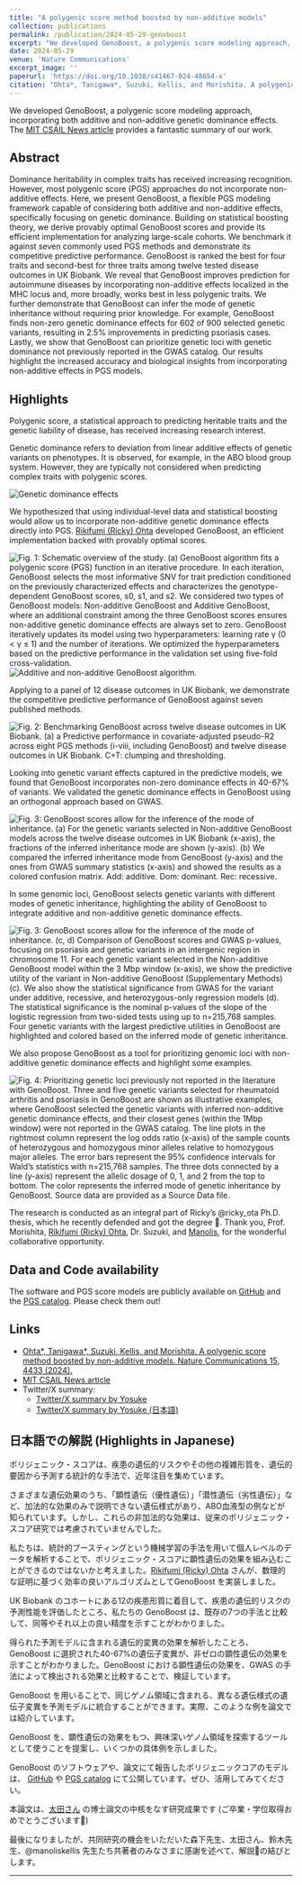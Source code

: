 ```yaml
---
title: "A polygenic score method boosted by non-additive models"
collection: publications
permalink: /publication/2024-05-29-genoboost
excerpt: "We developed GenoBoost, a polygenic score modeling approach, incorporating both additive and non-additive genetic dominance effects."
date: 2024-05-29
venue: 'Nature Communications'
excerpt_image: ''
paperurl: 'https://doi.org/10.1038/s41467-024-48654-x'
citation: "Ohta*, Tanigawa*, Suzuki, Kellis, and Morishita. A polygenic score method boosted by non-additive models. Nature Communications 15, 4433 (2024)."
---
```


We developed GenoBoost, a polygenic score modeling approach, incorporating both additive and non-additive genetic dominance effects.
The [MIT CSAIL News article](https://www.csail.mit.edu/news/unlocking-new-predictive-powers-personalized-genetic-risk-forecasts) provides a fantastic summary of our work.

## Abstract

Dominance heritability in complex traits has received increasing recognition. However, most polygenic score (PGS) approaches do not incorporate non-additive effects. Here, we present GenoBoost, a flexible PGS modeling framework capable of considering both additive and non-additive effects, specifically focusing on genetic dominance. Building on statistical boosting theory, we derive provably optimal GenoBoost scores and provide its efficient implementation for analyzing large-scale cohorts. We benchmark it against seven commonly used PGS methods and demonstrate its competitive predictive performance. GenoBoost is ranked the best for four traits and second-best for three traits among twelve tested disease outcomes in UK Biobank. We reveal that GenoBoost improves prediction for autoimmune diseases by incorporating non-additive effects localized in the MHC locus and, more broadly, works best in less polygenic traits. We further demonstrate that GenoBoost can infer the mode of genetic inheritance without requiring prior knowledge. For example, GenoBoost finds non-zero genetic dominance effects for 602 of 900 selected genetic variants, resulting in 2.5% improvements in predicting psoriasis cases. Lastly, we show that GenoBoost can prioritize genetic loci with genetic dominance not previously reported in the GWAS catalog. Our results highlight the increased accuracy and biological insights from incorporating non-additive effects in PGS models.

## Highlights

Polygenic score, a statistical approach to predicting heritable traits and the genetic liability of disease, has received increasing research interest.

Genetic dominance refers to deviation from linear additive effects of genetic variants on phenotypes. It is observed, for example, in the ABO blood group system. However, they are typically not considered when predicting complex traits with polygenic scores.

![Genetic dominance effects](/files/2024/OhtaTanigawa2024_GenoBoost_dominance.png)

We hypothesized that using individual-level data and statistical boosting would allow us to incorporate non-additive genetic dominance effects directly into PGS. [Rikifumi (Ricky) Ohta](https://twitter.com/ricky_ota) developed GenoBoost, an efficient implementation backed with provably optimal scores.

![Fig. 1: Schematic overview of the study. (a) GenoBoost algorithm fits a polygenic score (PGS) function in an iterative procedure. In each iteration, GenoBoost selects the most informative SNV for trait prediction conditioned on the previously characterized effects and characterizes the genotype-dependent GenoBoost scores, s0, s1, and s2. We considered two types of GenoBoost models: Non-additive GenoBoost and Additive GenoBoost, where an additional constraint among the three GenoBoost scores ensures non-additive genetic dominance effects are always set to zero. GenoBoost iteratively updates its model using two hyperparameters: learning rate γ (0 < γ ≤ 1) and the number of iterations. We optimized the hyperparameters based on the predictive performance in the validation set using five-fold cross-validation.](/files/2024/OhtaTanigawa2024_GenoBoost_Fig1a.png)
![Additive and non-additive GenoBoost algorithm.](/files/2024/OhtaTanigawa2024_GenoBoost_Alg.png)

Applying to a panel of 12 disease outcomes in UK Biobank, we demonstrate the competitive predictive performance of GenoBoost against seven published methods.

![Fig. 2: Benchmarking GenoBoost across twelve disease outcomes in UK Biobank. (a) a Predictive performance in covariate-adjusted pseudo-R2 across eight PGS methods (i-viii, including GenoBoost) and twelve disease outcomes in UK Biobank. C+T: clumping and thresholding.
](/files/2024/OhtaTanigawa2024_GenoBoost_Fig2a.png)

Looking into genetic variant effects captured in the predictive models, we found that GenoBoost incorporates non-zero dominance effects in 40-67% of variants. We validated the genetic dominance effects in GenoBoost using an orthogonal approach based on GWAS.

![Fig. 3: GenoBoost scores allow for the inference of the mode of inheritance. (a) For the genetic variants selected in Non-additive GenoBoost models across the twelve disease outcomes in UK Biobank (x-axis), the fractions of the inferred inheritance mode are shown (y-axis). (b) We compared the inferred inheritance mode from GenoBoost (y-axis) and the ones from GWAS summary statistics (x-axis) and showed the results as a colored confusion matrix. Add: additive. Dom: dominant. Rec: recessive.](/files/2024/OhtaTanigawa2024_GenoBoost_Fig3ab.png)

In some genomic loci, GenoBoost selects genetic variants with different modes of genetic inheritance, highlighting the ability of GenoBoost to integrate additive and non-additive genetic dominance effects.

![Fig. 3: GenoBoost scores allow for the inference of the mode of inheritance. (c, d) Comparison of GenoBoost scores and GWAS p-values, focusing on psoriasis and genetic variants in an intergenic region in chromosome 11. For each genetic variant selected in the Non-additive GenoBoost model within the 3 Mbp window (x-axis), we show the predictive utility of the variant in Non-additive GenoBoost (Supplementary Methods) (c). We also show the statistical significance from GWAS for the variant under additive, recessive, and heterozygous-only regression models (d). The statistical significance is the nominal p-values of the slope of the logistic regression from two-sided tests using up to n=215,768 samples. Four genetic variants with the largest predictive utilities in GenoBoost are highlighted and colored based on the inferred mode of genetic inheritance.](/files/2024/OhtaTanigawa2024_GenoBoost_Fig3cd.png)

We also propose GenoBoost as a tool for prioritizing genomic loci with non-additive genetic dominance effects and highlight some examples.

![Fig. 4: Prioritizing genetic loci previously not reported in the literature with GenoBoost. Three and five genetic variants selected for rheumatoid arthritis and psoriasis in GenoBoost are shown as illustrative examples, where GenoBoost selected the genetic variants with inferred non-additive genetic dominance effects, and their closest genes (within the 1Mbp window) were not reported in the GWAS catalog. The line plots in the rightmost column represent the log odds ratio (x-axis) of the sample counts of heterozygous and homozygous minor alleles relative to homozygous major alleles. The error bars represent the 95% confidence intervals for Wald’s statistics with n=215,768 samples. The three dots connected by a line (y-axis) represent the allelic dosage of 0, 1, and 2 from the top to bottom. The color represents the inferred mode of genetic inheritance by GenoBoost. Source data are provided as a Source Data file.](/files/2024/OhtaTanigawa2024_GenoBoost_Fig4.png)

The research is conducted as an integral part of Ricky’s @ricky_ota Ph.D. thesis, which he recently defended and got the degree 🎉. Thank you, Prof. Morishita, [Rikifumi (Ricky) Ohta](https://twitter.com/ricky_ota), Dr. Suzuki, and [Manolis](https://twitter.com/manoliskellis), for the wonderful collaborative opportunity.

## Data and Code availability

The software and PGS score models are publicly available on [GitHub](https://github.com/rickyota/genoboost) and the [PGS catalog](https://www.pgscatalog.org/publication/PGP000546/). Please check them out!

## Links

- [Ohta*, Tanigawa*, Suzuki, Kellis, and Morishita. A polygenic score method boosted by non-additive models. Nature Communications 15, 4433 (2024).](https://doi.org/10.1038/s41467-024-48654-x)
- [MIT CSAIL News article](https://www.csail.mit.edu/news/unlocking-new-predictive-powers-personalized-genetic-risk-forecasts)
- Twitter/X summary:
  - [Twitter/X summary by Yosuke](https://twitter.com/yk_tani/status/1802553781235634411)
  - [Twitter/X summary by Yosuke (日本語)](https://twitter.com/yk_tani/status/1802551806934888823)

<a name="jp"></a>

## 日本語での解説 (Highlights in Japanese)

ポリジェニック・スコアは、疾患の遺伝的リスクやその他の複雑形質を、遺伝的要因から予測する統計的な手法で、近年注目を集めています。

さまざまな遺伝効果のうち、「顕性遺伝（優性遺伝）」「潜性遺伝（劣性遺伝）」など、加法的な効果のみで説明できない遺伝様式があり、ABO血液型の例などが知られています。しかし、これらの非加法的な効果は、従来のポリジェニック・スコア研究では考慮されていませんでした。

私たちは、統計的ブースティングという機械学習の手法を用いて個人レベルのデータを解析することで、ポリジェニック・スコアに顕性遺伝の効果を組み込むことができるのではないかと考えました。[Rikifumi (Ricky) Ohta](https://twitter.com/ricky_ota) さんが、数理的な証明に基づく効率の良いアルゴリズムとしてGenoBoost を実装しました。

UK Biobank のコホートにある12の疾患形質に着目して、疾患の遺伝的リスクの予測性能を評価したところ、私たちの GenoBoost は、既存の7つの手法と比較して、同等やそれ以上の良い精度を示すことがわかりました。

得られた予測モデルに含まれる遺伝的変異の効果を解析したことろ、 GenoBoost に選択された40-67%の遺伝子変異が、非ゼロの顕性遺伝の効果を示すことがわかりました。GenoBoost における顕性遺伝の効果を、GWAS の手法によって検出される効果と比較することで、検証しています。

GenoBoost を用いることで、同じゲノム領域に含まれる、異なる遺伝様式の遺伝子変異を予測モデルに統合することができます。実際、このような例を論文では紹介しています。

GenoBoost を、顕性遺伝の効果をもつ、興味深いゲノム領域を探索するツールとして使うことを提案し、いくつかの具体例を示しました。

GenoBoost のソフトウェアや、論文にて報告したポリジェニックコアのモデルは、 [GitHub](https://github.com/rickyota/genoboost) や [PGS catalog](https://www.pgscatalog.org/publication/PGP000546/) にて公開しています。ぜひ、活用してみてください。

本論文は、[太田さん](https://twitter.com/ricky_ota) の博士論文の中核をなす研究成果です (ご卒業・学位取得おめでとうございます🎉)

最後になりましたが、共同研究の機会をいただいた森下先生、太田さん、鈴木先生、@manoliskellis 先生たち共著者のみなさまに感謝を述べて、解説🧵の結びとします。

<hr/>
